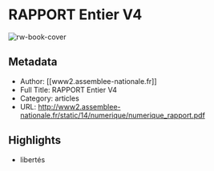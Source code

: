 # RAPPORT Entier V4

![rw-book-cover](https://readwise-assets.s3.amazonaws.com/static/images/article3.5c705a01b476.png)

## Metadata
- Author: [[www2.assemblee-nationale.fr]]
- Full Title: RAPPORT Entier V4
- Category: articles
- URL: http://www2.assemblee-nationale.fr/static/14/numerique/numerique_rapport.pdf

## Highlights
- libertés
